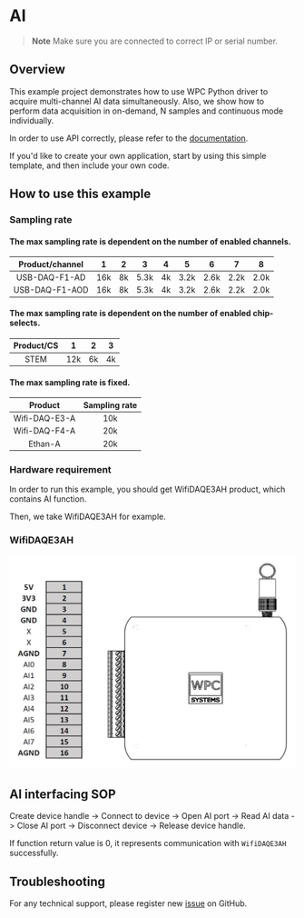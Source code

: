# AI
> **Note**
> Make sure you are connected to correct IP or serial number.

## Overview

This example project demonstrates how to use WPC Python driver to acquire multi-channel AI data simultaneously.
Also, we show how to perform data acquisition in on-demand, N samples and continuous mode individually.

In order to use API correctly, please refer to the [documentation](https://wpc-systems-ltd.github.io/WPC_Python_driver_release/).

If you'd like to create your own application, start by using this simple template, and then include your own code.

## How to use this example

### Sampling rate

#### The max sampling rate is dependent on the number of enabled channels.

| Product/channel | 1   | 2   | 3   | 4   | 5   | 6   | 7   | 8   |
|:---------------:|:---:|:---:|:---:|:---:|:---:|:---:|:---:|:---:|
| USB-DAQ-F1-AD   | 16k | 8k  | 5.3k| 4k  | 3.2k| 2.6k| 2.2k| 2.0k|
| USB-DAQ-F1-AOD  | 16k | 8k  | 5.3k| 4k  | 3.2k| 2.6k| 2.2k| 2.0k|

#### The max sampling rate is dependent on the number of enabled chip-selects.

| Product/CS  | 1  | 2  |3   |
|:-----------:|:--:|:--:|:--:|
| STEM        |12k |6k  |4k  |

#### The max sampling rate is fixed.

| Product       |Sampling rate|
|:-------------:|:-----------:|
| Wifi-DAQ-E3-A | 10k         |
| Wifi-DAQ-F4-A | 20k         |
| Ethan-A       | 20k         |

### Hardware requirement

In order to run this example, you should get WifiDAQE3AH product, which contains AI function.

Then, we take WifiDAQE3AH for example.

### WifiDAQE3AH

<img src="https://github.com/WPC-Systems-Ltd/WPC_Python_driver_release/blob/main/Reference/Pinouts/pinout-WifiDAQE3AH.JPG" alt="drawing" width="600"/>

## AI interfacing SOP

Create device handle -> Connect to device -> Open AI port -> Read AI data -> Close AI port -> Disconnect device -> Release device handle.

If function return value is 0, it represents communication with `WifiDAQE3AH` successfully.

## Troubleshooting

For any technical support, please register new [issue](https://github.com/WPC-Systems-Ltd/WPC_Python_driver_release/issues) on GitHub.